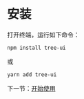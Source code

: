 # 安装
打开终端，运行如下命令：
```
npm install tree-ui
```
或
```
yarn add tree-ui

```
下一节：[开始使用](#/doc/get-started)
